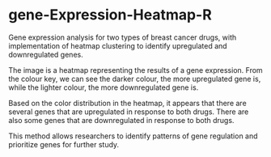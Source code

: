 # gene-Expression-Heatmap-R
Gene expression analysis for two types of breast cancer drugs, with implementation of
heatmap clustering to identify upregulated and downregulated genes.

The image is a heatmap representing the results of a gene expression. From the colour key, we can see the darker colour, the more upregulated gene is, while the lighter colour, the more downregulated gene is.

Based on the color distribution in the heatmap, it appears that there are several genes that are upregulated in response to both drugs. There are also some genes that are downregulated in response to both drugs.

This method allows researchers to identify patterns of gene regulation and prioritize genes for further study.

